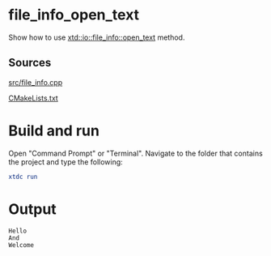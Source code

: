 # file_info_open_text

Show how to use [xtd::io::file_info::open_text](../../../../src/xtd.core/include/xtd/io/file_info.h) method.

## Sources

[src/file_info.cpp](src/file_info_open_text.cpp)

[CMakeLists.txt](CMakeLists.txt)

# Build and run

Open "Command Prompt" or "Terminal". Navigate to the folder that contains the project and type the following:

```cmake
xtdc run
```

# Output

```
Hello
And
Welcome
```
